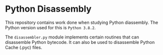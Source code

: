 # Python Disassembly

This repository contains work done when studying Python diassembly.
The Python version used for this is ``Python 3.8.2``.

The ``disassembler.py`` module implements certain routines that can
disassemble Python bytecode. It can also be used to disassemble Python
Cache (.pyc) files.

